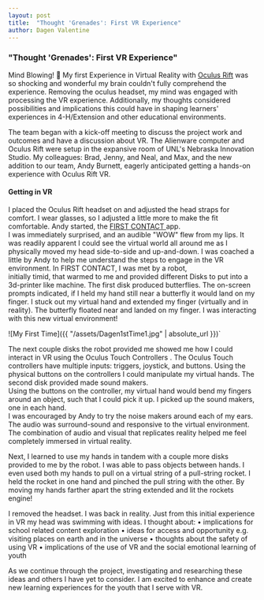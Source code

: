 ```yaml
---
layout: post
title:  "Thought 'Grenades': First VR Experience"
author: Dagen Valentine
---
```

### "Thought 'Grenades': First VR Experience"

Mind Blowing! 🤯 My first Experience in Virtual Reality with 
[Oculus Rift](https://www.oculus.com) was so shocking and wonderful my brain couldn't 
fully comprehend the experience.   Removing the oculus headset, my mind was engaged 
with processing the VR experience.  Additionally, my thoughts considered possibilities 
and implications this could have in shaping learners' experiences in 4-H/Extension and 
other educational environments.  

The team began with a kick-off meeting to discuss the project work and outcomes and have a discussion about VR.  The Alienware computer and Oculus Rift were setup in the expansive room of UNL's Nebraska Innovation Studio.  My colleagues: Brad, Jenny, and Neal, and Max, and the new addition to our team, Andy Burnett, eagerly anticipated getting a hands-on experience with Oculus Rift VR.

#### Getting in VR

I placed the Oculus Rift headset on and adjusted the head straps for comfort.  I wear 
glasses, so I adjusted a little more to make the fit comfortable.  Andy started, 
the [FIRST CONTACT ](https://www.oculus.com/experiences/rift/1217155751659625/) app.  
I was immediately surprised, and an audible "WOW" flew from my lips.  It was readily 
apparent I could see the virtual world all around me as I physically moved my head 
side-to-side and up-and-down.    I was coached a little by Andy to help me understand 
the steps to engage in the VR environment.  In FIRST CONTACT, I was met by a robot,  
initially timid, that warmed to me and provided different Disks to put into a 3d-printer 
like machine.  The first disk produced butterflies.  The on-screen prompts indicated, if 
I held my hand still near a butterfly it would land on my finger.  I stuck out my virtual 
hand and extended my finger (virtually and in reality).  The butterfly floated near and 
landed on my finger. I was interacting with this new virtual environment!

![My First Time]({{ "/assets/Dagen1stTime1.jpg" | absolute_url }})`

The next couple disks the robot provided me showed me how I could interact in VR
using the Oculus Touch Controllers .   The Oculus Touch controllers have multiple 
inputs: triggers, joystick, and buttons.   Using the physical buttons on the controllers 
I could manipulate my virtual hands.  The second disk provided made sound makers.  
Using the buttons on the controller, my virtual hand would bend my fingers around an 
object, such that I could pick it up.  I picked up the sound makers, one in each hand.  
I was encouraged by Andy to try the noise makers around each of my ears.  The audio was 
surround-sound and responsive to the virtual environment.  The combination of audio and 
visual that replicates reality helped me feel completely immersed in virtual reality.

Next, I learned to use my hands in tandem with a couple more disks provided to me by the robot.  I was able to pass objects between hands.  I even used both my hands to pull on a virtual string of a pull-string rocket.   I held the rocket in one hand and pinched the pull string with the other.  By moving my hands farther apart the string extended and lit the rockets engine!

I removed the headset.  I was back in reality.  Just from this initial experience in VR 
my head was swimming with ideas.  I thought about:
• implications for school related content exploration
• ideas for access and opportunity e.g. visiting places on earth and in the universe 
• thoughts about the safety of using VR
• implications of the use of VR and the social emotional learning of youth

As we continue through the project, investigating and researching these ideas and 
others I have yet to consider.  I am excited to enhance and create new learning experiences
for the youth that I serve with VR.   


